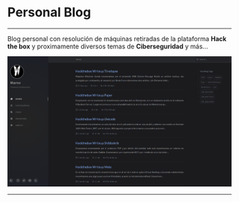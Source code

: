 # Personal Blog

* * *

Blog personal con resolución de máquinas retiradas de la plataforma **Hack the box** y proximamente diversos temas de **Ciberseguridad** y más...

[![LangingPage](/assets/img/githubpage/landingpage.png)](https://e1p0tr0.github.io/)

* * *

